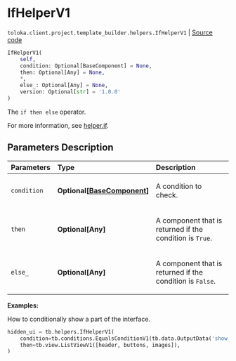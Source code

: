 # IfHelperV1
`toloka.client.project.template_builder.helpers.IfHelperV1` | [Source code](https://github.com/Toloka/toloka-kit/blob/v1.2.0/src/client/project/template_builder/helpers.py#L62)

```python
IfHelperV1(
    self,
    condition: Optional[BaseComponent] = None,
    then: Optional[Any] = None,
    *,
    else_: Optional[Any] = None,
    version: Optional[str] = '1.0.0'
)
```

The `if then else` operator.


For more information, see [helper.if](https://toloka.ai/docs/template-builder/reference/helper.if).

## Parameters Description

| Parameters | Type | Description |
| :----------| :----| :-----------|
`condition`|**Optional\[[BaseComponent](toloka.client.project.template_builder.base.BaseComponent.md)\]**|<p>A condition to check.</p>
`then`|**Optional\[Any\]**|<p>A component that is returned if the condition is `True`.</p>
`else_`|**Optional\[Any\]**|<p>A component that is returned if the condition is `False`.</p>

**Examples:**

How to conditionally show a part of the interface.

```python
hidden_ui = tb.helpers.IfHelperV1(
    condition=tb.conditions.EqualsConditionV1(tb.data.OutputData('show_me'), 'show'),
    then=tb.view.ListViewV1([header, buttons, images]),
)
```
